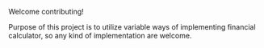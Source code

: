 Welcome contributing!

Purpose of this project is to utilize variable ways of implementing financial calculator, so any kind of implementation are welcome.